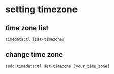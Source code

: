 # setting timezone 

## time zone list
```
timedatactl list-timezones
```

## change time zone 
```
sudo timedatactl set-timezone [your_time_zone]
```

